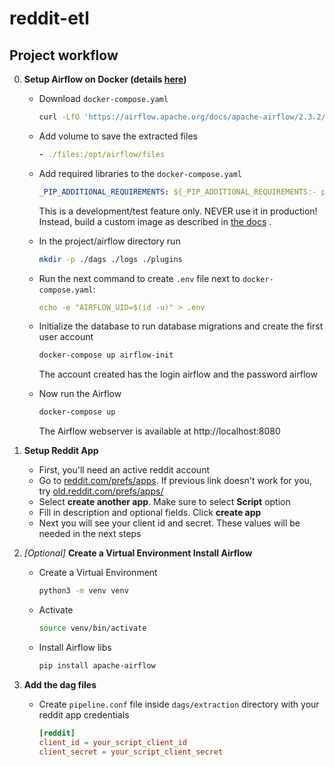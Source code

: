 # reddit-etl

## Project workflow
0. **Setup Airflow on Docker (details [here](https://airflow.apache.org/docs/apache-airflow/stable/start/docker.html))**

    * Download ```docker-compose.yaml``` 
        ```bash
        curl -LfO 'https://airflow.apache.org/docs/apache-airflow/2.3.2/docker-compose.yaml'
        ```
    * Add volume to save the extracted files
        ```yaml
        - ./files:/opt/airflow/files
        ```
    * Add required libraries to the ```docker-compose.yaml``` 
        ```yaml
        _PIP_ADDITIONAL_REQUIREMENTS: ${_PIP_ADDITIONAL_REQUIREMENTS:- praw pandas pygsheet}
        ```
         This is a development/test feature only. NEVER use it in production!
Instead, build a custom image as described in [the docs](https://airflow.apache.org/docs/docker-stack/build.html) .
    * In the project/airflow directory run 
        ```bash
        mkdir -p ./dags ./logs ./plugins
        ```
    * Run the next command to create ```.env``` file next to ```docker-compose.yaml```:
        ```yaml
        echo -e "AIRFLOW_UID=$(id -u)" > .env
        ```
    * Initialize the database to run database migrations and create the first user account
        ```bash
        docker-compose up airflow-init
        ```
        The account created has the login airflow and the password airflow
    
    * Now run the Airflow
        ```bash
        docker-compose up
        ```
        The Airflow webserver is available at http://localhost:8080


1. **Setup Reddit App**
    * First, you'll need an active reddit account
    * Go to [reddit.com/prefs/apps](https://reddit.com/prefs/apps). If previous link doesn't work for you, try [old.reddit.com/prefs/apps/](https://old.reddit.com/prefs/apps/)
    * Select **create another app**. Make sure to select **Script** option
    * Fill in description and optional fields. Click **create app**
    * Next you will see your client id and secret. These values will be 
    needed in the next steps


2. *[Optional]* **Create a Virtual Environment Install Airflow**
    * Create a Virtual Environment
        ```bash
        python3 -m venv venv
        ```
    * Activate 
        ```bash
        source venv/bin/activate
        ```
    * Install Airflow libs
        ```bash
        pip install apache-airflow
        ```

3. **Add the dag files**
    * Create ```pipeline.conf``` file inside ```dags/extraction``` directory with your reddit app credentials
        ```conf
        [reddit]
        client_id = your_script_client_id
        client_secret = your_script_client_secret
        ```
